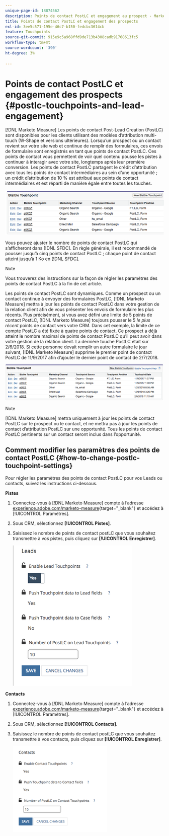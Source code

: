 ```yaml
---
unique-page-id: 18874562
description: Points de contact PostLC et engagement au prospect - Marketo Measure - Documentation du produit
title: Points de contact PostLC et engagement des prospects
exl-id: 3ee5c571-195e-46c7-b150-fedcbc3614cb
feature: Touchpoints
source-git-commit: 915e9c5a968ffd9de713b4308cadb91768613fc5
workflow-type: tm+mt
source-wordcount: '390'
ht-degree: 3%

---
```


# Points de contact PostLC et engagement des prospects {#postlc-touchpoints-and-lead-engagement}

[!DNL Marketo Measure] Les points de contact Post-Lead Creation (PostLC) sont disponibles pour les clients utilisant des modèles d’attribution multi-touch (W-Shape et versions ultérieures). Lorsqu’un prospect ou un contact revient sur votre site web et continue de remplir des formulaires, ces envois de formulaire sont enregistrés en tant que points de contact PostLC. Ces points de contact vous permettent de voir quel contenu pousse les pistes à continuer à interagir avec votre site, longtemps après leur première conversion. Les points de contact PostLC partagent le crédit d’attribution avec tous les points de contact intermédiaires au sein d’une opportunité ; un crédit d’attribution de 10 % est attribué aux points de contact intermédiaires et est réparti de manière égale entre toutes les touches.

![](assets/1.png)

Vous pouvez ajuster le nombre de points de contact PostLC qui s’afficheront dans [!DNL SFDC]. En règle générale, il est recommandé de pousser jusqu’à cinq points de contact PostLC ; chaque point de contact atteint jusqu’à 1 Ko en [!DNL SFDC].

>[!NOTE]
>
>Vous trouverez des instructions sur la façon de régler les paramètres des points de contact PostLC à la fin de cet article.

Les points de contact PostLC sont dynamiques. Comme un prospect ou un contact continue à envoyer des formulaires PostLC, [!DNL Marketo Measure] mettra à jour les points de contact PostLC dans votre gestion de la relation client afin de vous présenter les envois de formulaire les plus récents. Plus précisément, si vous avez défini une limite de 5 points de contact PostLC, [!DNL Marketo Measure] toujours pousser le 5 _le plus récent_ points de contact vers votre CRM.  Dans cet exemple, la limite de ce compte PostLC a été fixée à quatre points de contact. Ce prospect a déjà atteint le nombre maximal de points de contact PostLC qu’il peut avoir dans votre gestion de la relation client. La dernière touche PostLC était sur 2/6/2018. Si cette personne devait remplir un autre formulaire le jour suivant, [!DNL Marketo Measure] supprime le premier point de contact PostLC de 11/9/2017 afin d’ajouter le dernier point de contact de 2/7/2018.

![](assets/2.png)

>[!NOTE]
>
>[!DNL Marketo Measure] mettra uniquement à jour les points de contact PostLC sur le prospect ou le contact, et ne mettra pas à jour les points de contact d’attribution PostLC sur une opportunité. Tous les points de contact PostLC pertinents sur un contact seront inclus dans l’opportunité.

## Comment modifier les paramètres des points de contact PostLC {#how-to-change-postlc-touchpoint-settings}

Pour régler les paramètres des points de contact PostLC pour vos Leads ou contacts, suivez les instructions ci-dessous.

**Pistes**

1. Connectez-vous à [!DNL Marketo Measure] compte à l’adresse [experience.adobe.com/marketo-measure](https://experience.adobe.com/marketo-measure){target="_blank"} et accédez à [!UICONTROL Paramètres].

1. Sous CRM, sélectionnez **[!UICONTROL Pistes]**.

1. Saisissez le nombre de points de contact postLC que vous souhaitez transmettre à vos pistes, puis cliquez sur **[!UICONTROL Enregistrer]**.

   ![](assets/3.png)

**Contacts**

1. Connectez-vous à [!DNL Marketo Measure] compte à l’adresse [experience.adobe.com/marketo-measure](https://experience.adobe.com/marketo-measure){target="_blank"} et accédez à [!UICONTROL Paramètres].

1. Sous CRM, sélectionnez **[!UICONTROL Contacts]**.

1. Saisissez le nombre de points de contact postLC que vous souhaitez transmettre à vos contacts, puis cliquez sur **[!UICONTROL Enregistrer]**.

   ![](assets/4.png)
